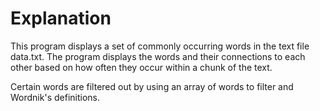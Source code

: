 # Explanation
This program displays a set of commonly occurring words in the text file data.txt. The program displays the words and their connections to each other based on how often they occur within a chunk of the text.

Certain words are filtered out by using an array of words to filter and Wordnik's definitions.
